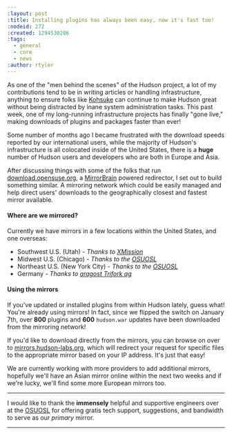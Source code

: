 ```yaml
---
:layout: post
:title: Installing plugins has always been easy, now it's fast too!
:nodeid: 272
:created: 1294530206
:tags:
  - general
  - core
  - news
:author: rtyler
---
```


As one of the "men behind the scenes" of the Hudson project, a lot of my contributions tend to be in writing articles or handling infrastructure, anything to ensure folks like [Kohsuke](http://twitter.com/kohsukekawa) can continue to make Hudson great without being distracted by inane system administration tasks. This past week, one of my long-running infrastructure projects has finally "gone live," making downloads of plugins and packages faster than ever!

Some number of months ago I became frustrated with the download speeds reported by our international users, while the majority of Hudson's infrastructure is all colocated inside of the United States, there is a **huge** number of Hudson users and developers who are both in Europe and Asia.

After discussing things with some of the folks that run [download.opensuse.org](http://download.opensuse.org), a [MirrorBrain](http://mirrorbrain.org) powered redirector, I set out to build something similar. A mirroring network which could be easily managed and help direct users' downloads to the geographically closest and fastest mirror available.

#### Where are we mirrored?

Currently we have mirrors in a few locations within the United States, and one overseas:

- Southwest U.S. (Utah) - _Thanks to [XMission](http://www.xmission.com)_
- Midwest U.S. (Chicago) - _Thanks to the [OSUOSL](http://www.osuosl.org)_
- Northeast U.S. (New York City) - _Thanks to the [OSUOSL](http://www.osuosl.org)_
- Germany - _Thanks to [aragost Trifork ag](http://www.aragost.com/)_

#### Using the mirrors

If you've updated or installed plugins from within Hudson lately, guess what! You're already using mirrors! In fact, since we flipped the switch on January 7th, over **800** plugins and **600** `hudson.war` updates have been downloaded from the mirroring network!

<!--break-->

If you'd like to download directly from the mirrors, you can browse on over to [mirrors.hudson-labs.org](http://mirrors.hudson-labs.org), which will redirect your request for specific files to the appropriate mirror based on your IP address. It's just that easy!

We are currently working with more providers to add additional mirrors, hopefully we'll have an Asian mirror online within the next two weeks and if we're lucky, we'll find some more European mirrors too.

---

I would like to thank the **immensely** helpful and supportive engineers over at the [OSUOSL](http://www.osuosl.org) for offering gratis tech support, suggestions, and bandwidth to serve as our _primary_ mirror.

---
